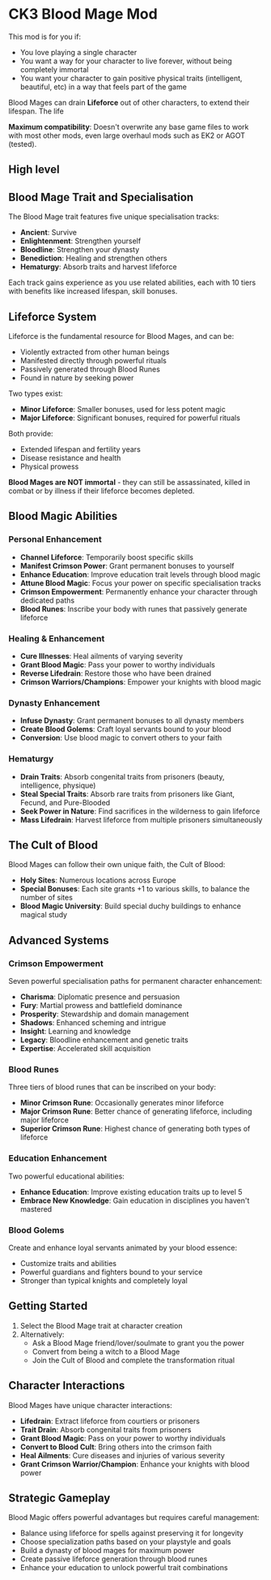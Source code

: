 # CK3 Blood Mage Mod

This mod is for you if:

- You love playing a single character
- You want a way for your character to live forever, without being completely immortal
- You want your character to gain positive physical traits (intelligent, beautiful, etc) in a way that feels part of the game

Blood Mages can drain **Lifeforce** out of other characters, to extend their lifespan. The life

**Maximum compatibility**: Doesn't overwrite any base game files to work with most other mods, even large overhaul mods such as EK2 or AGOT (tested).

## High level



## Blood Mage Trait and Specialisation

The Blood Mage trait features five unique specialisation tracks:

- **Ancient**: Survive
- **Enlightenment**: Strengthen yourself  
- **Bloodline**: Strengthen your dynasty
- **Benediction**: Healing and strengthen others
- **Hematurgy**: Absorb traits and harvest lifeforce

Each track gains experience as you use related abilities, each with 10 tiers with benefits like increased lifespan, skill bonuses.

## Lifeforce System

Lifeforce is the fundamental resource for Blood Mages, and can be:
- Violently extracted from other human beings
- Manifested directly through powerful rituals
- Passively generated through Blood Runes
- Found in nature by seeking power

Two types exist:
- **Minor Lifeforce**: Smaller bonuses, used for less potent magic
- **Major Lifeforce**: Significant bonuses, required for powerful rituals

Both provide:
- Extended lifespan and fertility years
- Disease resistance and health
- Physical prowess

**Blood Mages are NOT immortal** - they can still be assassinated, killed in combat or by illness if their lifeforce becomes depleted.

## Blood Magic Abilities

### Personal Enhancement
- **Channel Lifeforce**: Temporarily boost specific skills
- **Manifest Crimson Power**: Grant permanent bonuses to yourself
- **Enhance Education**: Improve education trait levels through blood magic
- **Attune Blood Magic**: Focus your power on specific specialisation tracks
- **Crimson Empowerment**: Permanently enhance your character through dedicated paths
- **Blood Runes**: Inscribe your body with runes that passively generate lifeforce

### Healing & Enhancement
- **Cure Illnesses**: Heal ailments of varying severity
- **Grant Blood Magic**: Pass your power to worthy individuals
- **Reverse Lifedrain**: Restore those who have been drained
- **Crimson Warriors/Champions**: Empower your knights with blood magic

### Dynasty Enhancement
- **Infuse Dynasty**: Grant permanent bonuses to all dynasty members
- **Create Blood Golems**: Craft loyal servants bound to your blood
- **Conversion**: Use blood magic to convert others to your faith

### Hematurgy
- **Drain Traits**: Absorb congenital traits from prisoners (beauty, intelligence, physique)
- **Steal Special Traits**: Absorb rare traits from prisoners like Giant, Fecund, and Pure-Blooded
- **Seek Power in Nature**: Find sacrifices in the wilderness to gain lifeforce
- **Mass Lifedrain**: Harvest lifeforce from multiple prisoners simultaneously

## The Cult of Blood

Blood Mages can follow their own unique faith, the Cult of Blood:

- **Holy Sites**: Numerous locations across Europe
- **Special Bonuses**: Each site grants +1 to various skills, to balance the number of sites
- **Blood Magic University**: Build special duchy buildings to enhance magical study

## Advanced Systems

### Crimson Empowerment
Seven powerful specialisation paths for permanent character enhancement:
- **Charisma**: Diplomatic presence and persuasion
- **Fury**: Martial prowess and battlefield dominance
- **Prosperity**: Stewardship and domain management
- **Shadows**: Enhanced scheming and intrigue
- **Insight**: Learning and knowledge
- **Legacy**: Bloodline enhancement and genetic traits
- **Expertise**: Accelerated skill acquisition

### Blood Runes
Three tiers of blood runes that can be inscribed on your body:
- **Minor Crimson Rune**: Occasionally generates minor lifeforce
- **Major Crimson Rune**: Better chance of generating lifeforce, including major lifeforce
- **Superior Crimson Rune**: Highest chance of generating both types of lifeforce

### Education Enhancement
Two powerful educational abilities:
- **Enhance Education**: Improve existing education traits up to level 5
- **Embrace New Knowledge**: Gain education in disciplines you haven't mastered

### Blood Golems
Create and enhance loyal servants animated by your blood essence:
- Customize traits and abilities
- Powerful guardians and fighters bound to your service
- Stronger than typical knights and completely loyal

## Getting Started

1. Select the Blood Mage trait at character creation
2. Alternatively:
   - Ask a Blood Mage friend/lover/soulmate to grant you the power
   - Convert from being a witch to a Blood Mage
   - Join the Cult of Blood and complete the transformation ritual

## Character Interactions

Blood Mages have unique character interactions:
- **Lifedrain**: Extract lifeforce from courtiers or prisoners
- **Trait Drain**: Absorb congenital traits from prisoners
- **Grant Blood Magic**: Pass on your power to worthy individuals
- **Convert to Blood Cult**: Bring others into the crimson faith
- **Heal Ailments**: Cure diseases and injuries of various severity
- **Grant Crimson Warrior/Champion**: Enhance your knights with blood power

## Strategic Gameplay

Blood Magic offers powerful advantages but requires careful management:
- Balance using lifeforce for spells against preserving it for longevity
- Choose specialization paths based on your playstyle and goals
- Build a dynasty of blood mages for maximum power
- Create passive lifeforce generation through blood runes
- Enhance your education to unlock powerful trait combinations